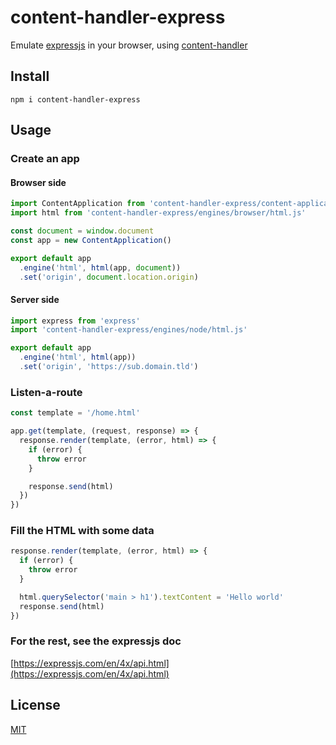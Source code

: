 # <a name="reference">content-handler-express</a>

Emulate [expressjs](https://expressjs.com) in your browser, using [content-handler](https://github.com/Lcfvs/content-handler)

## <a name="install">Install</a>

`npm i content-handler-express`

## <a name="usage">Usage</a>

### <a name="create-an-app">Create an app</a>

#### <a name="browser-side">Browser side</a>

```js
import ContentApplication from 'content-handler-express/content-application.js'
import html from 'content-handler-express/engines/browser/html.js'

const document = window.document
const app = new ContentApplication()

export default app
  .engine('html', html(app, document))
  .set('origin', document.location.origin)

```

#### <a name="server-side">Server side</a>

```js
import express from 'express'
import 'content-handler-express/engines/node/html.js'

export default app
  .engine('html', html(app))
  .set('origin', 'https://sub.domain.tld')
```

### <a name="listen-a-route">Listen-a-route</a>

```js
const template = '/home.html'

app.get(template, (request, response) => {
  response.render(template, (error, html) => {
    if (error) {
      throw error
    }

    response.send(html)
  })
})
```

### <a name="fill-the-html-with-some-data">Fill the HTML with some data</a>

```js
response.render(template, (error, html) => {
  if (error) {
    throw error
  }

  html.querySelector('main > h1').textContent = 'Hello world'
  response.send(html)
})
```

### <a name="for-the-rest-see-the-expressjs-doc">For the rest, see the expressjs doc</a>

[https://expressjs.com/en/4x/api.html](https://expressjs.com/en/4x/api.html)

## <a name="license">License</a>

[MIT](https://github.com/Lcfvs/content-handler-express/blob/master/licence.md)
